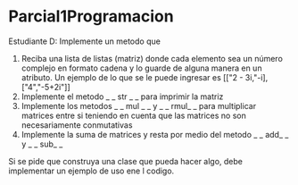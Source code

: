 # Parcial1Programacion
Estudiante D: Implemente un metodo que

1. Reciba una lista de listas (matriz) donde cada elemento sea un número complejo en formato cadena y lo guarde de alguna manera en un atributo. Un ejemplo de lo que se le puede ingresar es [["2 - 3i,"-i],["4","-5+2i"]]
2. Implemente el metodo _ _ str _ _ para imprimir la matriz
3. Implemente los metodos _ _ mul _ _ y _ _ rmul_ _ para multiplicar matrices entre si teniendo en cuenta que las matrices no son necesariamente conmutativas
4. Implemente la suma de matrices y resta por medio del metodo _ _ add_ _ y _ _ sub_ _

Si se pide que construya una clase que pueda hacer algo, debe implementar un ejemplo de uso ene l codigo.
